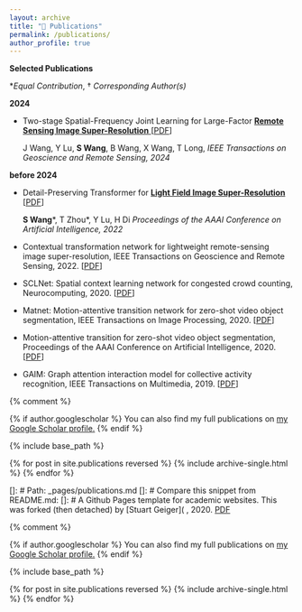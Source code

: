 ```yaml
---
layout: archive
title: "📖 Publications"
permalink: /publications/
author_profile: true
---
```


**Selected Publications**

*_Equal Contribution_, † _Corresponding Author(s)_

**2024**

* Two-stage Spatial-Frequency Joint Learning for Large-Factor <u> **Remote Sensing Image Super-Resolution** </u>  [[PDF](http://academicpages.github.io/files/paper1.pdf)]

  J Wang, Y Lu, **S Wang**, B Wang, X Wang, T Long, _IEEE Transactions on Geoscience and Remote Sensing, 2024_ 
 
**before 2024**

* Detail-Preserving Transformer for <u>**Light Field Image Super-Resolution**</u> [[PDF](http://academicpages.github.io/files/paper2.pdf)]
  
  **S Wang***, T Zhou*, Y Lu, H Di  _Proceedings of the AAAI Conference on Artificial Intelligence, 2022_

* Contextual transformation network for lightweight remote-sensing image super-resolution, IEEE Transactions on Geoscience and Remote Sensing, 2022. [[PDF](http://academicpages.github.io/files/paper3.pdf)]
* SCLNet: Spatial context learning network for congested crowd counting, Neurocomputing, 2020. [[PDF](http://academicpages.github.io/files/paper4.pdf)]
* Matnet: Motion-attentive transition network for zero-shot video object segmentation, IEEE Transactions on Image Processing, 2020. [[PDF](http://academicpages.github.io/files/paper5.pdf)]
* Motion-attentive transition for zero-shot video object segmentation, Proceedings of the AAAI Conference on Artificial Intelligence, 2020. [[PDF](http://academicpages.github.io/files/paper6.pdf)]
* GAIM: Graph attention interaction model for collective activity recognition, IEEE Transactions on Multimedia, 2019. [[PDF](http://academicpages.github.io/files/paper7.pdf)]

{% comment %}

{% if author.googlescholar %}
  You can also find my full publications on <u><a href="{{https://scholar.google.com/citations?user=XVAhrT4AAAAJ&hl=zh-CN}}">my Google Scholar profile</a>.</u>
{% endif %}

{% include base_path %}

{% for post in site.publications reversed %}
  {% include archive-single.html %}
{% endfor %}

[]: # Path: _pages/publications.md
[]: # Compare this snippet from README.md:
[]: # A Github Pages template for academic websites. This was forked (then detached) by [Stuart Geiger](
, 2020. [PDF](http://academicpages.github.io/files/paper7.pdf)

{% comment %}

{% if author.googlescholar %}
  You can also find my full publications on <u><a href="{{https://scholar.google.com/citations?user=XVAhrT4AAAAJ&hl=zh-CN}}">my Google Scholar profile</a>.</u>
{% endif %}

{% include base_path %}

{% for post in site.publications reversed %}
  {% include archive-single.html %}
{% endfor %}

